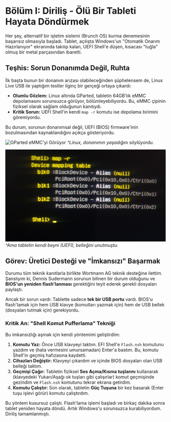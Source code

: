# Bölüm I: Diriliş - Ölü Bir Tableti Hayata Döndürmek

Her şey, alternatif bir işletim sistemi (Brunch OS) kurma denemesinin başarısız olmasıyla başladı. Tablet, açılışta Windows'un "Otomatik Onarım Hazırlanıyor" ekranında takılıp kalan, UEFI Shell'e düşen, kısacası "tuğla" olmuş bir metal parçasından ibaretti.

## Teşhis: Sorun Donanımda Değil, Ruhta

İlk başta bunun bir donanım arızası olabileceğinden şüphelensem de, Linux Live USB ile yaptığım testler ilginç bir gerçeği ortaya çıkardı:

*   **Olumlu Gözlem:** Linux altında GParted, tabletin 64GB'lık eMMC depolamasını sorunsuzca görüyor, bölümleyebiliyordu. Bu, eMMC çipinin fiziksel olarak sağlam olduğunun kanıtıydı.
*   **Kritik Sorun:** UEFI Shell'in kendi `map -r` komutu ise depolama birimini göremiyordu.

Bu durum, sorunun donanımsal değil, UEFI (BIOS) firmware'inin bozulmasından kaynaklandığını açıkça gösteriyordu.

![GParted eMMC'yi Görüyor](../assets/images/thumbnail_imag%20e001.jpg.jpg)
*^Linux, donanımın yaşadığını söylüyordu.*

![UEFI Shell eMMC'yi Görmüyor](../assets/images/Outlook-qgcwu443.png)
*^Ama tabletin kendi beyni (UEFI), belleğini unutmuştu.*

## Görev: Üretici Desteği ve "İmkansızı" Başarmak

Durumu tüm teknik kanıtlarla birlikte Wortmann AG teknik desteğine ilettim. Şanslıyım ki, Dennis Sudermann sorunun bilinen bir durum olduğunu ve **BIOS'un yeniden flash'lanması** gerektiğini teyit ederek gerekli dosyaları paylaştı.

Ancak bir sorun vardı: Tablette sadece **tek bir USB portu** vardı. BIOS'u flash'lamak için hem USB klavye (komutları yazmak için) hem de USB bellek (dosyaları tutmak için) gerekiyordu.

### Kritik An: "Shell Komut Pufferlama" Tekniği

Bu imkansızlığı aşmak için kendi yöntemimi geliştirdim:

1.  **Komutu Yaz:** Önce USB klavyeyi taktım. EFI Shell'e `Flash.nsh` komutunu yazdım ve (hata vermesini umursamadan) Enter'a bastım. Bu, komutu Shell'in geçmiş hafızasına kaydetti.
2.  **Cihazları Değiştir:** Klavyeyi çıkardım ve içinde BIOS dosyaları olan USB belleği taktım.
3.  **Geçmişi Çağır:** Tabletin fiziksel **Ses Açma/Kısma tuşlarını** kullanarak (klavyedeki Yukarı/Aşağı ok tuşları gibi çalışırlar) komut geçmişinde gezindim ve `Flash.nsh` komutunu tekrar ekrana getirdim.
4.  **Komutu Çalıştır:** Son olarak, tabletin **Güç Tuşuna** bir kez basarak (Enter tuşu işlevi görür) komutu çalıştırdım.

Bu yöntem kusursuz çalıştı. Flash'lama işlemi başladı ve birkaç dakika sonra tablet yeniden hayata döndü. Artık Windows'u sorunsuzca kurabiliyordum. Diriliş tamamlanmıştı.

